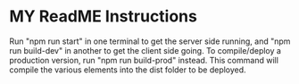 # MY ReadME Instructions

Run "npm run start" in one terminal to get the server side running, and "npm run build-dev" in another to get the client side going. To compile/deploy a production version, run "npm run build-prod" instead. This command will compile the various elements into the dist folder to be deployed.
